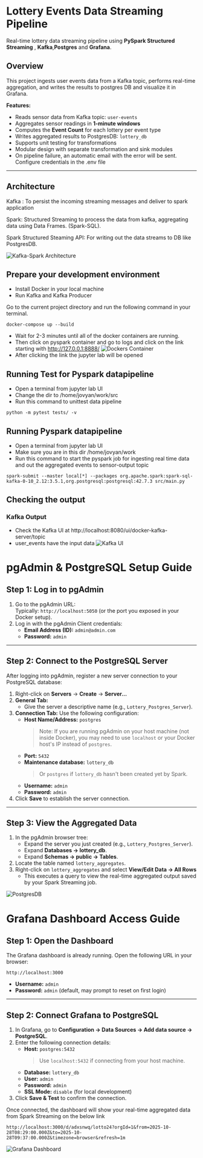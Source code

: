 # Lottery Events Data Streaming Pipeline

Real-time lottery data streaming pipeline using **PySpark Structured Streaming** , **Kafka**,**Postgres** and **Grafana**.

## Overview

This project ingests user events data from a Kafka topic, performs real-time aggregation, and writes the results to postgres DB and visualize it in Grafana.

**Features:**

- Reads sensor data from Kafka topic: `user-events`
- Aggregates sensor readings in **1-minute windows**
- Computes the **Event Count** for each lottery per event type
- Writes aggregated results to PostgresDB: `lottery_db`
- Supports unit testing for transformations
- Modular design with separate transformation and sink modules
- On pipeline failure, an automatic email with the error will be sent. Configure credentials in the .env file

---

## Architecture

Kafka : To persist the incoming streaming messages and deliver to spark application

Spark: Structured Streaming to process the data from kafka, aggregating data using Data Frames. (Spark-SQL).

Spark Structured Steaming API: For writing out the data streams to DB like PostgresDB.

![Kafka-Spark Architecture](./realtimepipeline.png "Architecture")

## Prepare your development environment

- Install Docker in your local machine
- Run Kafka and Kafka Producer

Go to the current project directory and run the following command in your terminal.

```
docker-compose up --build

```

- Wait for 2-3 minutes until all of the docker containers are running.
- Then click on pyspark container and go to logs and click on the link starting with http://127.0.0.1:8888/
  ![Dockers Container](./docker_containers.png "Docker Containers")
- After clicking the link the jupyter lab will be opened

## Running Test for Pyspark datapipeline

- Open a terminal from jupyter lab UI
- Change the dir to /home/jovyan/work/src
- Run this command to unittest data pipeline

```
python -m pytest tests/ -v

```

## Running Pyspark datapipeline

- Open a terminal from jupyter lab UI
- Make sure you are in this dir /home/jovyan/work
- Run this command to start the pyspark job for ingesting real time data and out the aggregated events to sensor-output topic

```
spark-submit --master local[*] --packages org.apache.spark:spark-sql-kafka-0-10_2.12:3.5.1,org.postgresql:postgresql:42.7.3 src/main.py

```

## Checking the output

### Kafka Output

- Check the Kafka UI at http://localhost:8080/ui/docker-kafka-server/topic
- user_events have the input data
  ![Kafka UI](./kafka_ui.png "Kafka Topics")

# pgAdmin & PostgreSQL Setup Guide

## Step 1: Log in to pgAdmin

1. Go to the pgAdmin URL:  
   Typically: `http://localhost:5050` (or the port you exposed in your Docker setup).
2. Log in with the pgAdmin Client credentials:
   - **Email Address (ID):** `admin@admin.com`
   - **Password:** `admin`

---

## Step 2: Connect to the PostgreSQL Server

After logging into pgAdmin, register a new server connection to your PostgreSQL database:

1. Right-click on **Servers** → **Create** → **Server...**
2. **General Tab:**
   - Give the server a descriptive name (e.g., `Lottery_Postgres_Server`).
3. **Connection Tab:** Use the following configuration:
   - **Host Name/Address:** `postgres`
     > Note: If you are running pgAdmin on your host machine (not inside Docker), you may need to use `localhost` or your Docker host's IP instead of `postgres`.
   - **Port:** `5432`
   - **Maintenance database:** `lottery_db`
     > Or `postgres` if `lottery_db` hasn't been created yet by Spark.
   - **Username:** `admin`
   - **Password:** `admin`
4. Click **Save** to establish the server connection.

---

## Step 3: View the Aggregated Data

1. In the pgAdmin browser tree:
   - Expand the server you just created (e.g., `Lottery_Postgres_Server`).
   - Expand **Databases → lottery_db**.
   - Expand **Schemas → public → Tables**.
2. Locate the table named `lottery_aggregates`.
3. Right-click on `lottery_aggregates` and select **View/Edit Data → All Rows**
   - This executes a query to view the real-time aggregated output saved by your Spark Streaming job.

![PostgresDB](./postgres_storage.png "PostgresDB")

# Grafana Dashboard Access Guide

## Step 1: Open the Dashboard

The Grafana dashboard is already running. Open the following URL in your browser:

```
http://localhost:3000

```

- **Username:** `admin`
- **Password:** `admin` (default, may prompt to reset on first login)

---

## Step 2: Connect Grafana to PostgreSQL

1. In Grafana, go to **Configuration → Data Sources → Add data source → PostgreSQL**.
2. Enter the following connection details:
   - **Host:** `postgres:5432`
     > Use `localhost:5432` if connecting from your host machine.
   - **Database:** `lottery_db`
   - **User:** `admin`
   - **Password:** `admin`
   - **SSL Mode:** `disable` (for local development)
3. Click **Save & Test** to confirm the connection.

Once connected, the dashboard will show your real-time aggregated data from Spark Streaming on the below link

```
http://localhost:3000/d/adxsnwq/lotto24?orgId=1&from=2025-10-28T08:29:00.000Z&to=2025-10-28T09:37:00.000Z&timezone=browser&refresh=1m

```

![Grafana Dashboard](./grafana_dashboard.png "Grafana Dashboard")
